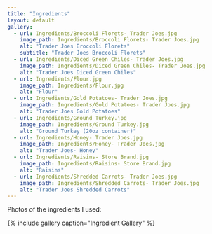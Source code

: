 ```yaml
---
title: "Ingredients"
layout: default
gallery:
  - url: Ingredients/Broccoli Florets- Trader Joes.jpg
    image_path: Ingredients/Broccoli Florets- Trader Joes.jpg
    alt: "Trader Joes Broccoli Florets"
    subtitle: "Trader Joes Broccoli Florets"
  - url: Ingredients/Diced Green Chiles- Trader Joes.jpg
    image_path: Ingredients/Diced Green Chiles- Trader Joes.jpg
    alt: "Trader Joes Diced Green Chiles"
  - url: Ingredients/Flour.jpg
    image_path: Ingredients/Flour.jpg
    alt: "Flour"
  - url: Ingredients/Gold Potatoes- Trader Joes.jpg
    image_path: Ingredients/Gold Potatoes- Trader Joes.jpg
    alt: "Trader Joes Gold Potatoes"
  - url: Ingredients/Ground Turkey.jpg
    image_path: Ingredients/Ground Turkey.jpg
    alt: "Ground Turkey (20oz container)"
  - url: Ingredients/Honey- Trader Joes.jpg
    image_path: Ingredients/Honey- Trader Joes.jpg
    alt: "Trader Joes- Honey"
  - url: Ingredients/Raisins- Store Brand.jpg
    image_path: Ingredients/Raisins- Store Brand.jpg
    alt: "Raisins"
  - url: Ingredients/Shredded Carrots- Trader Joes.jpg
    image_path: Ingredients/Shredded Carrots- Trader Joes.jpg
    alt: "Trader Joes Shredded Carrots"
---
```


Photos of the ingredients I used: 


{% include gallery caption="Ingredient Gallery" %}

<!---
  - url: Ingredients/
    image_path: Ingredients/
    alt: ""
  - url: Ingredients/
    image_path: Ingredients/
    alt: ""
  - url: Ingredients/
    image_path: Ingredients/
    alt: ""
-->

   
